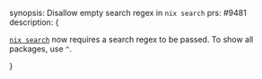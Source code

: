 synopsis: Disallow empty search regex in `nix search`
prs: #9481
description: {

[`nix search`](@docroot@/command-ref/new-cli/nix3-search.md) now requires a search regex to be passed. To show all packages, use `^`.

}

